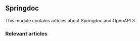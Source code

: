 ## Springdoc 

This module contains articles about Springdoc and OpenAPI 3

### Relevant articles


